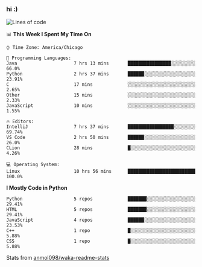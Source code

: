 ### hi :)

<!--START_SECTION:waka-->
![Lines of code](https://img.shields.io/badge/From%20Hello%20World%20I%27ve%20Written-773671%20lines%20of%20code-blue)

📊 **This Week I Spent My Time On** 

```text
⌚︎ Time Zone: America/Chicago

💬 Programming Languages: 
Java                     7 hrs 13 mins       ████████████████░░░░░░░░░   66.0% 
Python                   2 hrs 37 mins       ██████░░░░░░░░░░░░░░░░░░░   23.91% 
C                        17 mins             ░░░░░░░░░░░░░░░░░░░░░░░░░   2.65% 
Other                    15 mins             ░░░░░░░░░░░░░░░░░░░░░░░░░   2.33% 
JavaScript               10 mins             ░░░░░░░░░░░░░░░░░░░░░░░░░   1.55%

🔥 Editors: 
IntelliJ                 7 hrs 37 mins       █████████████████░░░░░░░░   69.74% 
VS Code                  2 hrs 50 mins       ██████░░░░░░░░░░░░░░░░░░░   26.0% 
CLion                    28 mins             █░░░░░░░░░░░░░░░░░░░░░░░░   4.26%

💻 Operating System: 
Linux                    10 hrs 56 mins      █████████████████████████   100.0%

```

**I Mostly Code in Python** 

```text
Python                   5 repos             ███████░░░░░░░░░░░░░░░░░░   29.41% 
HTML                     5 repos             ███████░░░░░░░░░░░░░░░░░░   29.41% 
JavaScript               4 repos             ██████░░░░░░░░░░░░░░░░░░░   23.53% 
C++                      1 repo              █░░░░░░░░░░░░░░░░░░░░░░░░   5.88% 
CSS                      1 repo              █░░░░░░░░░░░░░░░░░░░░░░░░   5.88%

```



<!--END_SECTION:waka-->

Stats from [anmol098/waka-readme-stats](https://github.com/anmol098/waka-readme-stats)